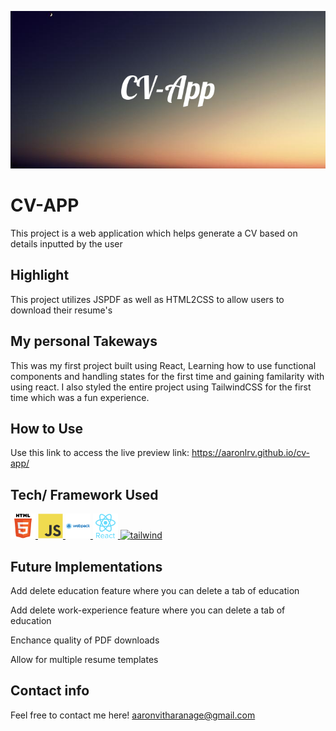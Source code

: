 <p align="center">
  <img  src="CV-App.png">
</p>


# CV-APP

This project is a web application which helps generate a CV based on details inputted by the user

## Highlight

This project utilizes JSPDF as well as HTML2CSS to allow users to download their resume's

## My personal Takeways
This was my first project built using React, Learning how to use functional components and handling states for the first time and gaining familarity with using react. 
I also styled the entire project using TailwindCSS for the first time which was a fun experience.

## How to Use

Use this link to access the live preview link: https://aaronlrv.github.io/cv-app/

## Tech/ Framework Used
<p align="left"> 
<a href="https://www.w3.org/html/" target="_blank" rel="noreferrer"> <img src="https://raw.githubusercontent.com/devicons/devicon/master/icons/html5/html5-original-wordmark.svg" alt="html5" width="40" height="40"/> </a>
<a href="https://developer.mozilla.org/en-US/docs/Web/JavaScript" target="_blank" rel="noreferrer"> <img src="https://raw.githubusercontent.com/devicons/devicon/master/icons/javascript/javascript-original.svg" alt="javascript" width="40" height="40"/> </a> 
<a href="https://webpack.js.org" target="_blank" rel="noreferrer"> <img src="https://raw.githubusercontent.com/devicons/devicon/d00d0969292a6569d45b06d3f350f463a0107b0d/icons/webpack/webpack-original-wordmark.svg" alt="webpack" width="40" height="40"/> </a>  <a href="https://reactjs.org/" target="_blank" rel="noreferrer"> <img src="https://raw.githubusercontent.com/devicons/devicon/master/icons/react/react-original-wordmark.svg" alt="react" width="40" height="40"/> </a> <a href="https://tailwindcss.com/" target="_blank" rel="noreferrer"> <img src="https://www.vectorlogo.zone/logos/tailwindcss/tailwindcss-icon.svg" alt="tailwind" width="40" height="40"/> </a> </p>

## Future Implementations
Add delete education feature where you can delete a tab of education

Add delete work-experience feature where you can delete a tab of education

Enchance quality of PDF downloads

Allow for multiple resume templates


## Contact info
Feel free to contact me here! aaronvitharanage@gmail.com
